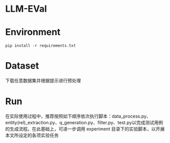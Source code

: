 # LLM-EVal
# Environment
`pip install -r requirements.txt`
# Dataset
下载任意数据集并根据提示进行预处理
# Run
在实际使用过程中，推荐按照如下顺序依次执行脚本：data_process.py、entity(rel)_extraction.py、q_generation.py、filter.py、test.py以完成测试用例的生成流程。在此基础上，可进一步调用 experiment 目录下的实验脚本，以开展本文所设定的各项实验任务
